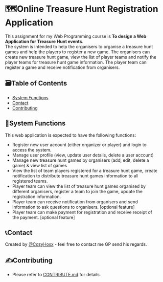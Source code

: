# :world_map:Online Treasure Hunt Registration Application
This assignment for my Web Programming course is **To design a Web Application for Treasure Hunt events**.  
The system is intended to help the organisers to organise a treasure hunt games and help the players to register a new game. The organisers can create new treasure hunt game, view the list of player teams and notify the player teams for treasure hunt game information. The player team can register a game and receive notification from organisers.

## :card_file_box:Table of Contents
* [System Functions](#pushpinsystem-functions)
* [Contact](#telephone_receivercontact)
* [Contributing](#writing_handContributing)


## :pushpin:System Functions
This web application is expected to have the following functions:
* Register new user account (either organizer or player) and login to access the system.
* Manage user profile (view, update user details, delete a user account)
* Manage new treasure hunt games by organisers (add, edit, delete a game) & view list of games
* View the list of team players registered for a treasure hunt game, create notification to distribute treasure hunt games information to all registered teams.
* Player team can view the list of treasure hunt games organised by different organisers, register a team to join the game, update the registration information.
* Player team can receive notification from organisers and send information to ask questions to organisers. [optional feature]
* Player team can make payment for registration and receive receipt of the payment. [optional feature]

## :telephone_receiver:Contact
Created by [@CozyHoxx](https://github.com/CozyHoxx) - feel free to contact me
GP send his regards.

## :writing_hand:Contributing
* Please refer to [CONTRIBUTE.md](./CONTRIBUTE.md) for details.

